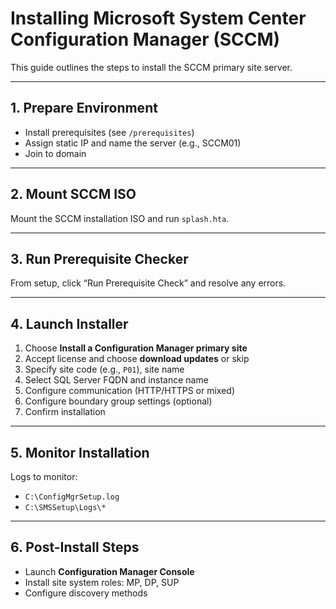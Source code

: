 
# Installing Microsoft System Center Configuration Manager (SCCM)

This guide outlines the steps to install the SCCM primary site server.

---

## 1. Prepare Environment

- Install prerequisites (see `/prerequisites`)
- Assign static IP and name the server (e.g., SCCM01)
- Join to domain

---

## 2. Mount SCCM ISO

Mount the SCCM installation ISO and run `splash.hta`.

---

## 3. Run Prerequisite Checker

From setup, click “Run Prerequisite Check” and resolve any errors.

---

## 4. Launch Installer

1. Choose **Install a Configuration Manager primary site**
2. Accept license and choose **download updates** or skip
3. Specify site code (e.g., `P01`), site name
4. Select SQL Server FQDN and instance name
5. Configure communication (HTTP/HTTPS or mixed)
6. Configure boundary group settings (optional)
7. Confirm installation

---

## 5. Monitor Installation

Logs to monitor:
- `C:\ConfigMgrSetup.log`
- `C:\SMSSetup\Logs\*`

---

## 6. Post-Install Steps

- Launch **Configuration Manager Console**
- Install site system roles: MP, DP, SUP
- Configure discovery methods
